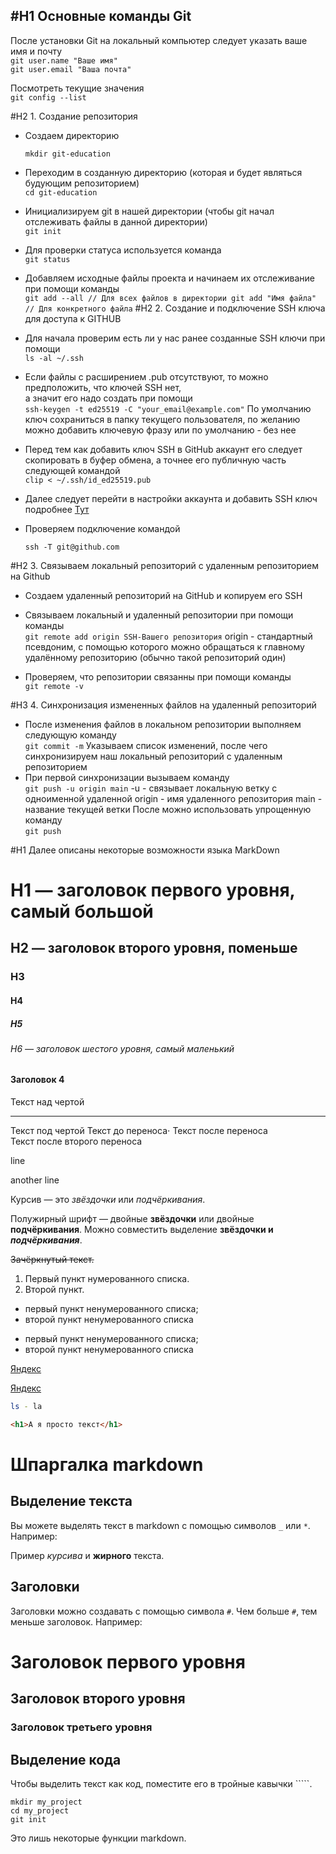 #H1 Основные команды Git
---
После установки Git на локальный компьютер следует указать ваше имя и почту <br>
        ``` git user.name "Ваше имя" ``` <br>
	``` git user.email "Ваша почта" ```

Посмотреть текущие значения <br>
        ``` git config --list ```

#H2 1. Создание репозитория <br>

* Создаем директорию  <br>
	```
	mkdir git-education
 	```
* Переходим в созданную директорию (которая и будет являться будующим репозиторием) <br>
        ```
        cd git-education
        ```
* Инициализируем git в нашей директории (чтобы git начал отслеживать файлы в данной директории) <br>
        ```
        git init
        ```
* Для проверки статуса используется команда <br>
        ```
        git status
        ```
* Добавляем исходные файлы проекта и начинаем их отслеживание при помощи команды <br>
        ```
        git add --all // Для всех файлов в директории
	git add "Имя файла" // Для конкретного файла
        ```
#H2 2. Создание и подключение SSH ключа для доступа к GITHUB

* Для начала проверим есть ли у нас ранее созданные SSH ключи при помощи  <br>
        ```
        ls -al ~/.ssh
        ```
* Если файлы с расширением .pub отсутствуют, то можно предположить, что ключей SSH нет, <br> а значит его надо создать при помощи <br>
        ```
        ssh-keygen -t ed25519 -C "your_email@example.com"
        ```
По умолчанию ключ сохраниться в папку текущего пользователя, по желанию можно добавить ключевую фразу или по умолчанию - без нее <br>

* Перед тем как добавить ключ SSH в GitHub аккаунт его следует скопировать в буфер обмена, а точнее его публичную часть следующей командой <br>
        ```
        clip < ~/.ssh/id_ed25519.pub
        ```
* Далее следует перейти в настройки аккаунта и добавить SSH ключ подробнее [Тут](https://docs.github.com/ru/authentication/connecting-to-github-with-ssh/adding-a-new-ssh-key-to-your-github-account)
* Проверяем подключение командой  <br>
	```	
	ssh -T git@github.com
	```
#H2 3. Связываем локальный репозиторий с удаленным репозиторием на Github

* Создаем удаленный репозиторий на GitHub и копируем его SSH
* Связываем локальный и удаленный репозитории при помощи команды <br>
        ```
        git remote add origin SSH-Вашего репозитория
        ```
origin - стандартный псевдоним, с помощью которого можно обращаться к главному удалённому репозиторию (обычно такой репозиторий один)
 
* Проверяем, что репозитории связанны при помощи команды  <br>
        ```
        git remote -v
        ```

#H3 4. Синхронизация измененных файлов на удаленный репозиторий

* После изменения файлов в локальном репозитории выполняем следующую команду <br>
        ```
        git commit -m
        ```
Указываем список изменений, после чего синхронизируем наш локальный репозиторий с удаленным репозиторием
* При первой синхронизации вызываем команду <br>
        ```
        git push -u origin main
        ```
-u - связывает локальную ветку с одноименной удаленной
origin - имя удаленного репозитория
main - название текущей ветки
После можно использовать упрощенную команду <br>
        ```
        git push
        ```


#H1 Далее описаны некоторые возможности языка MarkDown


# H1 — заголовок первого уровня, самый большой
## H2 — заголовок второго уровня, поменьше
### H3
#### H4
##### H5
###### H6 — заголовок шестого уровня, самый маленький 
#### Заголовок 4

Текст над чертой

---

Текст под чертой 
Текст до переноса⋅
Текст после переноса <br>
Текст после второго переноса 

line

another line 

Курсив — это *звёздочки* или _подчёркивания_. 

Полужирный шрифт — двойные **звёздочки** или двойные __подчёркивания__.
Можно совместить выделение **звёздочки и _подчёркивания_**. 


~~Зачёркнутый текст.~~ 

1. Первый пункт нумерованного списка.
2. Второй пункт. 


* первый пункт ненумерованного списка;
* второй пункт ненумерованного списка

- первый пункт ненумерованного списка;
- второй пункт ненумерованного списка 


[Яндекс](https://www.yandex.ru)

[Яндекс](https://www.yandex.ru "Я Yandex!") 


```bash
ls - la
```
```html
<h1>А я просто текст</h1>
```




# Шпаргалка markdown

## Выделение текста

Вы можете выделять текст в markdown с помощью символов `_` или `*`. Например:

Пример _курсива_ и **жирного** текста.

## Заголовки

Заголовки можно создавать с помощью символа `#`. Чем больше `#`, тем меньше заголовок. Например:

# Заголовок первого уровня
## Заголовок второго уровня
### Заголовок третьего уровня

## Выделение кода

Чтобы выделить текст как код, поместите его в тройные кавычки `````. 

```
mkdir my_project
cd my_project
git init
```
Это лишь некоторые функции markdown.
